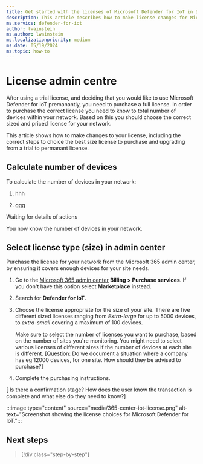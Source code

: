 ```yaml
---
title: Get started with the licenses of Microsoft Defender for IoT in Defender portal
description: This article describes how to make license changes for Microsoft Defender for IoT in Defender portal
ms.service: defender-for-iot
author: lwainstein
ms.author: lwainstein
ms.localizationpriority: medium
ms.date: 05/19/2024
ms.topic: how-to
---
```


# License admin centre

After using a trial license, and deciding that you would like to use Microsoft Defender for IoT premanantly, you need to purchase a full license. In order to purchase the correct license you need to know to total number of devices within your network. Based on this you should choose the correct sized and priced license for your network.

This article shows how to make changes to your license, including the correct steps to choice the best size license to purchase and upgrading from a trial to permanant license.

## Calculate number of devices

To calculate the number of devices in your network:

1. hhh

1. ggg

Waiting for details of actions

You now know the number of devices in your network.

## Select license type (size) in admin center

Purchase the license for your network from the Microsoft 365 admin center, by ensuring it covers enough devices for your site needs.

1. Go to the [Microsoft 365 admin center](https://portal.office.com/AdminPortal/Home#/catalog) **Billing > Purchase services**. If you don't have this option select **Marketplace** instead.
1. Search for **Defender for IoT**.
1. Choose the license appropriate for the size of your site. There are five different sized licenses ranging from *Extra-large* for up to 5000 devices, to *extra-small* covering a maximum of 100 devices.

    Make sure to select the number of licenses you want to purchase, based on the number of sites you're monitoring. You might need to select various licenses of different sizes if the number of devices at each site is different.
    [Question: Do we document a situation where a company has eg 12000 devices, for one site. How should they be advised to purchase?]

1. Complete the purchasing instructions.

[ Is there a confirmation stage? How does the user know the transaction is complete and what else do they need to know?]

:::image type="content" source="media/365-center-iot-license.png" alt-text="Screenshot showing the license choices for Microsoft Defender for IoT.":::

## Next steps

> [!div class="step-by-step"]
